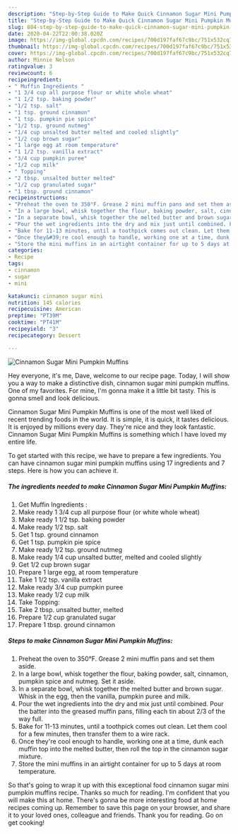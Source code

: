 ```yaml
---
description: "Step-by-Step Guide to Make Quick Cinnamon Sugar Mini Pumpkin Muffins"
title: "Step-by-Step Guide to Make Quick Cinnamon Sugar Mini Pumpkin Muffins"
slug: 804-step-by-step-guide-to-make-quick-cinnamon-sugar-mini-pumpkin-muffins
date: 2020-04-22T22:00:38.020Z
image: https://img-global.cpcdn.com/recipes/700d197faf67c9bc/751x532cq70/cinnamon-sugar-mini-pumpkin-muffins-recipe-main-photo.jpg
thumbnail: https://img-global.cpcdn.com/recipes/700d197faf67c9bc/751x532cq70/cinnamon-sugar-mini-pumpkin-muffins-recipe-main-photo.jpg
cover: https://img-global.cpcdn.com/recipes/700d197faf67c9bc/751x532cq70/cinnamon-sugar-mini-pumpkin-muffins-recipe-main-photo.jpg
author: Minnie Nelson
ratingvalue: 3
reviewcount: 6
recipeingredient:
- " Muffin Ingredients "
- "1 3/4 cup all purpose flour or white whole wheat"
- "1 1/2 tsp. baking powder"
- "1/2 tsp. salt"
- "1 tsp. ground cinnamon"
- "1 tsp. pumpkin pie spice"
- "1/2 tsp. ground nutmeg"
- "1/4 cup unsalted butter melted and cooled slightly"
- "1/2 cup brown sugar"
- "1 large egg at room temperature"
- "1 1/2 tsp. vanilla extract"
- "3/4 cup pumpkin puree"
- "1/2 cup milk"
- " Topping"
- "2 tbsp. unsalted butter melted"
- "1/2 cup granulated sugar"
- "1 tbsp. ground cinnamon"
recipeinstructions:
- "Preheat the oven to 350°F. Grease 2 mini muffin pans and set them aside."
- "In a large bowl, whisk together the flour, baking powder, salt, cinnamon, pumpkin spice and nutmeg. Set it aside."
- "In a separate bowl, whisk together the melted butter and brown sugar. Whisk in the egg, then the vanilla, pumpkin puree and milk."
- "Pour the wet ingredients into the dry and mix just until combined. Pour the batter into the greased muffin pans, filling each tin about 2/3 of the way full."
- "Bake for 11-13 minutes, until a toothpick comes out clean. Let them cool for a few minutes, then transfer them to a wire rack."
- "Once they&#39;re cool enough to handle, working one at a time, dunk each muffin top into the melted butter, then roll the top in the cinnamon sugar mixture."
- "Store the mini muffins in an airtight container for up to 5 days at room temperature."
categories:
- Recipe
tags:
- cinnamon
- sugar
- mini

katakunci: cinnamon sugar mini 
nutrition: 145 calories
recipecuisine: American
preptime: "PT39M"
cooktime: "PT41M"
recipeyield: "3"
recipecategory: Dessert

---
```



![Cinnamon Sugar Mini Pumpkin Muffins](https://img-global.cpcdn.com/recipes/700d197faf67c9bc/751x532cq70/cinnamon-sugar-mini-pumpkin-muffins-recipe-main-photo.jpg)

Hey everyone, it's me, Dave, welcome to our recipe page. Today, I will show you a way to make a distinctive dish, cinnamon sugar mini pumpkin muffins. One of my favorites. For mine, I'm gonna make it a little bit tasty. This is gonna smell and look delicious.

Cinnamon Sugar Mini Pumpkin Muffins is one of the most well liked of recent trending foods in the world. It is simple, it is quick, it tastes delicious. It is enjoyed by millions every day. They're nice and they look fantastic. Cinnamon Sugar Mini Pumpkin Muffins is something which I have loved my entire life.




To get started with this recipe, we have to prepare a few ingredients. You can have cinnamon sugar mini pumpkin muffins using 17 ingredients and 7 steps. Here is how you can achieve it.

<!--inarticleads1-->

##### The ingredients needed to make Cinnamon Sugar Mini Pumpkin Muffins:

1. Get  Muffin Ingredients :
1. Make ready 1 3/4 cup all purpose flour (or white whole wheat)
1. Make ready 1 1/2 tsp. baking powder
1. Make ready 1/2 tsp. salt
1. Get 1 tsp. ground cinnamon
1. Get 1 tsp. pumpkin pie spice
1. Make ready 1/2 tsp. ground nutmeg
1. Make ready 1/4 cup unsalted butter, melted and cooled slightly
1. Get 1/2 cup brown sugar
1. Prepare 1 large egg, at room temperature
1. Take 1 1/2 tsp. vanilla extract
1. Make ready 3/4 cup pumpkin puree
1. Make ready 1/2 cup milk
1. Take  Topping:
1. Take 2 tbsp. unsalted butter, melted
1. Prepare 1/2 cup granulated sugar
1. Prepare 1 tbsp. ground cinnamon




<!--inarticleads2-->

##### Steps to make Cinnamon Sugar Mini Pumpkin Muffins:

1. Preheat the oven to 350°F. Grease 2 mini muffin pans and set them aside.
1. In a large bowl, whisk together the flour, baking powder, salt, cinnamon, pumpkin spice and nutmeg. Set it aside.
1. In a separate bowl, whisk together the melted butter and brown sugar. Whisk in the egg, then the vanilla, pumpkin puree and milk.
1. Pour the wet ingredients into the dry and mix just until combined. Pour the batter into the greased muffin pans, filling each tin about 2/3 of the way full.
1. Bake for 11-13 minutes, until a toothpick comes out clean. Let them cool for a few minutes, then transfer them to a wire rack.
1. Once they&#39;re cool enough to handle, working one at a time, dunk each muffin top into the melted butter, then roll the top in the cinnamon sugar mixture.
1. Store the mini muffins in an airtight container for up to 5 days at room temperature.




So that's going to wrap it up with this exceptional food cinnamon sugar mini pumpkin muffins recipe. Thanks so much for reading. I'm confident that you will make this at home. There's gonna be more interesting food at home recipes coming up. Remember to save this page on your browser, and share it to your loved ones, colleague and friends. Thank you for reading. Go on get cooking!
